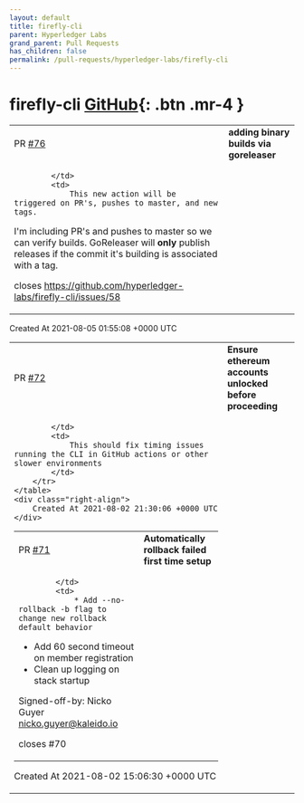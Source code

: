 ```yaml
---
layout: default
title: firefly-cli
parent: Hyperledger Labs
grand_parent: Pull Requests
has_children: false
permalink: /pull-requests/hyperledger-labs/firefly-cli
---
```


# firefly-cli <span class="fs-3 right-align">[GitHub](https://github.com/hyperledger-labs/firefly-cli){: .btn .mr-4 }</span>


<div>
    <table>
        <tr>
            <td>
                PR <a href="https://github.com/hyperledger-labs/firefly-cli/pull/76" class=".btn">#76</a>
            </td>
            <td>
                <b>
                    adding binary builds via goreleaser
                </b>
            </td>
        </tr>
        <tr>
            <td>
                
            </td>
            <td>
                This new action will be triggered on PR's, pushes to master, and new tags.

I'm including PR's and pushes to master so we can verify builds. GoReleaser will **only** publish releases if the commit it's building is associated with a tag.

closes https://github.com/hyperledger-labs/firefly-cli/issues/58
            </td>
        </tr>
    </table>
    <div class="right-align">
        Created At 2021-08-05 01:55:08 +0000 UTC
    </div>
</div>

<div>
    <table>
        <tr>
            <td>
                PR <a href="https://github.com/hyperledger-labs/firefly-cli/pull/72" class=".btn">#72</a>
            </td>
            <td>
                <b>
                    Ensure ethereum accounts unlocked before proceeding
                </b>
            </td>
        </tr>
        <tr>
            <td>
                
            </td>
            <td>
                This should fix timing issues running the CLI in GitHub actions or other slower environments
            </td>
        </tr>
    </table>
    <div class="right-align">
        Created At 2021-08-02 21:30:06 +0000 UTC
    </div>
</div>

<div>
    <table>
        <tr>
            <td>
                PR <a href="https://github.com/hyperledger-labs/firefly-cli/pull/71" class=".btn">#71</a>
            </td>
            <td>
                <b>
                    Automatically rollback failed first time setup
                </b>
            </td>
        </tr>
        <tr>
            <td>
                
            </td>
            <td>
                * Add --no-rollback -b flag to change new rollback default behavior
* Add 60 second timeout on member registration
* Clean up logging on stack startup

Signed-off-by: Nicko Guyer <nicko.guyer@kaleido.io>

closes #70 
            </td>
        </tr>
    </table>
    <div class="right-align">
        Created At 2021-08-02 15:06:30 +0000 UTC
    </div>
</div>

